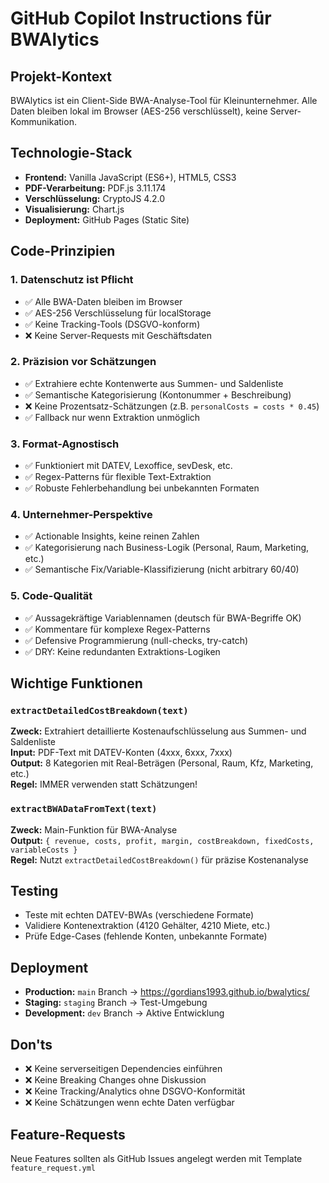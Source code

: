 # GitHub Copilot Instructions für BWAlytics

## Projekt-Kontext
BWAlytics ist ein Client-Side BWA-Analyse-Tool für Kleinunternehmer. Alle Daten bleiben lokal im Browser (AES-256 verschlüsselt), keine Server-Kommunikation.

## Technologie-Stack
- **Frontend:** Vanilla JavaScript (ES6+), HTML5, CSS3
- **PDF-Verarbeitung:** PDF.js 3.11.174
- **Verschlüsselung:** CryptoJS 4.2.0
- **Visualisierung:** Chart.js
- **Deployment:** GitHub Pages (Static Site)

## Code-Prinzipien

### 1. Datenschutz ist Pflicht
- ✅ Alle BWA-Daten bleiben im Browser
- ✅ AES-256 Verschlüsselung für localStorage
- ✅ Keine Tracking-Tools (DSGVO-konform)
- ❌ Keine Server-Requests mit Geschäftsdaten

### 2. Präzision vor Schätzungen
- ✅ Extrahiere echte Kontenwerte aus Summen- und Saldenliste
- ✅ Semantische Kategorisierung (Kontonummer + Beschreibung)
- ❌ Keine Prozentsatz-Schätzungen (z.B. `personalCosts = costs * 0.45`)
- ✅ Fallback nur wenn Extraktion unmöglich

### 3. Format-Agnostisch
- ✅ Funktioniert mit DATEV, Lexoffice, sevDesk, etc.
- ✅ Regex-Patterns für flexible Text-Extraktion
- ✅ Robuste Fehlerbehandlung bei unbekannten Formaten

### 4. Unternehmer-Perspektive
- ✅ Actionable Insights, keine reinen Zahlen
- ✅ Kategorisierung nach Business-Logik (Personal, Raum, Marketing, etc.)
- ✅ Semantische Fix/Variable-Klassifizierung (nicht arbitrary 60/40)

### 5. Code-Qualität
- ✅ Aussagekräftige Variablennamen (deutsch für BWA-Begriffe OK)
- ✅ Kommentare für komplexe Regex-Patterns
- ✅ Defensive Programmierung (null-checks, try-catch)
- ✅ DRY: Keine redundanten Extraktions-Logiken

## Wichtige Funktionen

### `extractDetailedCostBreakdown(text)`
**Zweck:** Extrahiert detaillierte Kostenaufschlüsselung aus Summen- und Saldenliste  
**Input:** PDF-Text mit DATEV-Konten (4xxx, 6xxx, 7xxx)  
**Output:** 8 Kategorien mit Real-Beträgen (Personal, Raum, Kfz, Marketing, etc.)  
**Regel:** IMMER verwenden statt Schätzungen!

### `extractBWADataFromText(text)`
**Zweck:** Main-Funktion für BWA-Analyse  
**Output:** `{ revenue, costs, profit, margin, costBreakdown, fixedCosts, variableCosts }`  
**Regel:** Nutzt `extractDetailedCostBreakdown()` für präzise Kostenanalyse

## Testing
- Teste mit echten DATEV-BWAs (verschiedene Formate)
- Validiere Kontenextraktion (4120 Gehälter, 4210 Miete, etc.)
- Prüfe Edge-Cases (fehlende Konten, unbekannte Formate)

## Deployment
- **Production:** `main` Branch → https://gordians1993.github.io/bwalytics/
- **Staging:** `staging` Branch → Test-Umgebung
- **Development:** `dev` Branch → Aktive Entwicklung

## Don'ts
- ❌ Keine serverseitigen Dependencies einführen
- ❌ Keine Breaking Changes ohne Diskussion
- ❌ Keine Tracking/Analytics ohne DSGVO-Konformität
- ❌ Keine Schätzungen wenn echte Daten verfügbar

## Feature-Requests
Neue Features sollten als GitHub Issues angelegt werden mit Template `feature_request.yml`
